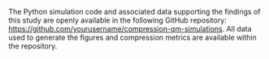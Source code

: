 The Python simulation code and associated data supporting the findings of this study are openly available in the following GitHub repository: https://github.com/yourusername/compression-qm-simulations. All data used to generate the figures and compression metrics are available within the repository.
